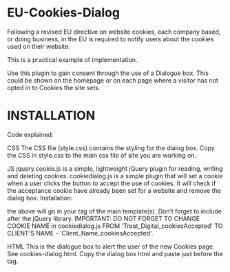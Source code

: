 EU-Cookies-Dialog
=================

Following a revised EU directive on website cookies, each company based, or doing business, in the EU is required to notify users about the cookies used on their website.

This is a practical example of implementation.

Use this plugin to gain consent through the use of a Dialogue box. This could be shown on the homepage or on each page where a visitor has not opted in to Cookies the site sets.

INSTALLATION
=================
Code explained:

CSS
The CSS file (style.css) contains the styling for the dialog box.
Copy the CSS in style.css to the main css file of site you are working on.

JS
jquery.cookie.js is a simple, lightweight jQuery plugin for reading, writing and deleting cookies.
cookiedialog.js is a simple plugin that will set a cookie when a user clicks the button to accept the use of cookies. It will check if the acceptance cookie have already been set for a website and remove the dialog box.
Installation:
 <script src="jquery.cookie.js"></script>
 <script src="cookiedialog.js"></script>
the above will go in your <head> tag of the main template(s). Don’t forget to include after the jQuery library.
IMPORTANT: DO NOT FORGET TO CHANGE COOKIE NAME in cookiedialog.js FROM 'Treat_Digital_cookiesAccepted' TO CLIENT'S NAME - 'Client_Name_cookiesAccepted'.

HTML
This is the dialogue box to alert the user of the new Cookies page. See cookies-dialog.html.
Copy the dialog box html and paste just before the </body> tag.